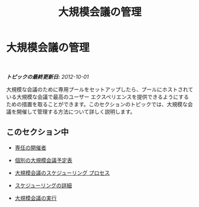 ﻿---
title: 大規模会議の管理
TOCTitle: 大規模会議の管理
ms:assetid: b2112f12-b548-4e71-a3a3-8c14c6bb0de9
ms:mtpsurl: https://technet.microsoft.com/ja-jp/library/JJ205177(v=OCS.15)
ms:contentKeyID: 48273306
ms.date: 05/19/2016
mtps_version: v=OCS.15
ms.translationtype: HT
---

# 大規模会議の管理

 

_**トピックの最終更新日:** 2012-10-01_

大規模な会議のために専用プールをセットアップしたら、プールにホストされている大規模な会議で最高のユーザー エクスペリエンスを提供できるようにするための措置を取ることができます。このセクションのトピックでは、大規模な会議を開催して管理する方法について詳しく説明します。

## このセクション中

  - [専任の開催者](lync-server-2013-dedicated-meeting-organizers.md)

  - [個別の大規模会議予定表](lync-server-2013-separate-large-meeting-calendar.md)

  - [大規模会議のスケジューリング プロセス](lync-server-2013-large-meeting-scheduling-process.md)

  - [スケジューリングの詳細](lync-server-2013-scheduling-details-for-meetings.md)

  - [大規模会議の実行](lync-server-2013-running-large-meetings.md)

